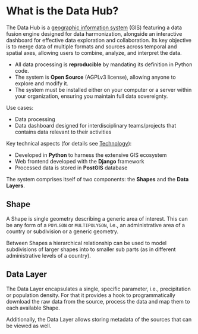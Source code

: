 # What is the Data Hub?

The Data Hub is a [geographic information system](https://en.wikipedia.org/wiki/Geographic_information_system) (GIS) featuring a data fusion engine designed for data harmonization, alongside an interactive dashboard for effective data exploration and collaboration. Its key objective is to merge data of multiple formats and sources across temporal and spatial axes, allowing users to combine, analyze, and interpret the data.

- All data processing is **reproducible** by mandating its definition in Python code.
- The system is **Open Source** (AGPLv3 license), allowing anyone to explore and modify it.
- The system must be installed either on your computer or a server within your organization, ensuring you maintain full data sovereignty.

Use cases:

- Data processing
- Data dashboard designed for interdisciplinary teams/projects that contains data relevant to their activities


Key technical aspects (for details see [Technology](docs/technology.md)):

- Developed in **Python** to harness the extensive GIS ecosystem
- Web frontend developed with the **Django** framework
- Processed data is stored in **PostGIS** database


The system comprises itself of two components: the **Shapes** and the **Data Layers**.

## Shape

A Shape is single geometry describing a generic area of interest. This can be any form of a `POYLGON` or `MULTIPOLYGON`, i.e., an administrative area of a country or subdivision or a generic geometry.

Between Shapes a hierarchical relationship can be used to model subdivisions of larger shapes into to smaller sub parts (as in different administrative levels of a country).

## Data Layer

The Data Layer encapsulates a single, specific parameter, i.e., precipitation or population density. For that it provides a hook to programmatically download the raw data from the source, process the data and map them to each available Shape.

Additionally, the Data Layer allows storing metadata of the sources that can be viewed as well. 